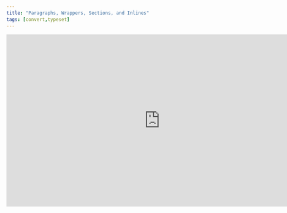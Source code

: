 ```yaml
---
title: "Paragraphs, Wrappers, Sections, and Inlines"
tags: [convert,typeset]
---
```

 
<html><body><section data-type="chapter" class="hsecchapter" data-hederis-type="hsecchapter" id="paragraphs-wrappers-and-sections" data-pi-attrs="id: paragraphs-wrappers-and-sections; data-tags: convert,typeset;" role="doc-chapter" data-tags="convert,typeset" data-author-name=" " data-book-title=" " title="Paragraphs, Wrappers, Sections, and Inlines"><iframe width="800" height="450" src="https://www.youtube.com/embed/vAIajtvdjKM" frameborder="0" allow="accelerometer;encrypted-media;gyroscope;picture-in-picture" allowfullscreen=""/><p data-embedded-html="true">INTENTIONALLY BLANK</p><p class="hblkp" data-hederis-type="hblkp" id="pw3VS42TN">There are four categories of styles that we use in Hederis: paragraphs, wrappers, sections, and inlines. <strong data-hederis-type="hspanstrong" id="pt2uY9UJW">Paragraphs</strong> are the types of content that you&#8217;re probably most familiar with: chapter titles, plain text paragraphs, quote paragraphs, list items, and so on all fall into this category.</p><p class="hblkp" data-hederis-type="hblkp" id="pWlzTc6bP"><strong class="hspanstrong" data-hederis-type="hspanstrong" id="pVsaON41c">Wrappers</strong> are a way to group certain paragraphs together that should be distinguished from the main flow of text in some way. For example, if you have multiple paragraphs in an extract, those would be wrapped accordingly. Some other examples are poems, letters, epigraphs, and lists. See &#8220;<a href="{% link _docs/add-a-wrapper.md %}" data-hederis-type="hspana" id="phqFa1URb"><span class="Hyperlink" data-hederis-type="hspnspan" id="p2DVKOXHs">Add a Wrapper</span></a>&#8221; for more on this.</p><p class="hblkp" data-hederis-type="hblkp" id="pMem0exXj">In your Word manuscript, wrappers look like this:</p><img data-hederis-type="hblkimg" class="hblkimg" id="p6oY6x7bu" src="/images/wrapper1.png" data-img-src="/images/wrapper1.png"/><p class="hblkp" data-hederis-type="hblkp" id="p1JrRgz5H">Many people are accustomed to using unique paragraph styles for everything, which results in very large style sets. For example, you&#8217;d need separate styles for body text vs. a text paragraph inside an extract, or for an extract title vs. a sidebar title. By using wrappers, we make it much easier to manage the number of paragraph styles you need to use. You can use the <em data-hederis-type="hspanem" id="pO4t2OjK6">HED Plain text paragraph</em> style for both your main body text and for the text inside your extracts, and because your extracts are enclosed in a wrapper, you&#8217;ll still be able to design those paragraphs differently if you want to. (See &#8220;<a href="{% link _docs/semantic-tagging.md %}" data-hederis-type="hspana" id="ppknyuaOC"><span class="Hyperlink" data-hederis-type="hspnspan" id="p5dpUJ7y4">About Styles</span></a>&#8221; for more on how this works.)</p><p class="hblkp" data-hederis-type="hblkp" id="p5k0jFGCG"><strong class="hspanstrong" data-hederis-type="hspanstrong" id="ptf4CGC2n">Sections</strong> are the main chunks of your manuscript&#8212;you probably use words like chapters, parts, appendixes, prefaces, etc., to describe the sections in your book. At Hederis, we have special styles to mark your section breaks (see &#8220;<a href="{% link _docs/add-a-section.md %}" data-hederis-type="hspana" id="p9zNhmplV"><span class="Hyperlink" data-hederis-type="hspnspan" id="pGXutGtIH">Add a Section</span></a>&#8221; to learn more). These section break styles tell our app where and how to split up your manuscript, and these breaks are used to create book features like your ebook table of contents (you can have more granular control over that if you want to &#8211; check out &#8220;<a href="{% link _docs/autogen-a-toc.md %}" data-hederis-type="hspana" id="pwdLn7FKJ"><span class="Hyperlink" data-hederis-type="hspnspan" id="pvnuvgi9s">Automatically Generate a Table of Contents</span></a>&#8221; for more). In Word, section breaks look like this:</p><img data-hederis-type="hblkimg" class="hblkimg" id="pnLDWYQ8G" src="/images/sectbr.png" data-img-src="/images/sectbr.png"/><p class="hblkp" data-hederis-type="hblkp" id="pnZl6xKh7"><strong class="hspanstrong" data-hederis-type="hspanstrong" id="pT4U7GkGq">Inlines</strong> are the individual letters, words, and other symbols that make up your text. When you want to add a special meaning or style to a span of letters or words within a paragraph, you&#8217;d use an Inline style, like HED SPAN Bold, HED SPAN Small Caps, or HED SPAN Key phrase. See <a href="{% link _docs/list-of-word-styles.md %}" data-hederis-type="hspana" id="pWSJGXJ2W"><span class="Hyperlink" data-hederis-type="hspnspan" id="pXPIUaQDm">List of Hederis Word Styles</span></a> for a full list of our Inline styles.</p><aside class="hwprbox box" data-hederis-type="hwprbox" id="pW7ArIr80" data-type="sidebar"><p class="hblktype" data-hederis-type="hblktype" id="pSvrHLP8P">Note</p><p class="hblkp" data-hederis-type="hblkp" id="paDZh8Tn1">To request a new style for a type of content we don&#8217;t have covered with our existing styles, email us at <a href="mailto:help@hederis.com" data-hederis-type="hspana" id="phBTrGMNj"><span class="Hyperlink" data-hederis-type="hspnspan" id="pVpbPlJxD">help@hederis.com</span></a>.</p></aside></section></body></html>
